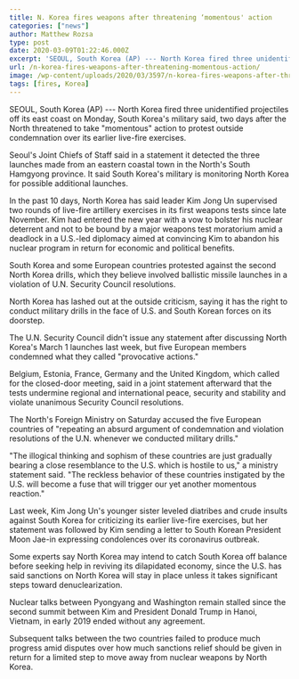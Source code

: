 ```yaml
---
title: N. Korea fires weapons after threatening ‘momentous' action
categories: ["news"]
author: Matthew Rozsa
type: post
date: 2020-03-09T01:22:46.000Z
excerpt: 'SEOUL, South Korea (AP) --- North Korea fired three unidentified projectiles off its east coast on Monday, South Korea''s military said, two days after the North threatened to take "momentous" action to protest outside condemnation over its earlier live-fire exercises.Seoul''s Joint Chiefs of Staff said in a statement it detected the three launches made from&hellip;'
url: /n-korea-fires-weapons-after-threatening-momentous-action/
image: /wp-content/uploads/2020/03/3597/n-korea-fires-weapons-after-threatening-momentous-action.jpeg
tags: [fires, Korea]
---
```


SEOUL, South Korea (AP) --- North Korea fired three unidentified projectiles off its east coast on Monday, South Korea's military said, two days after the North threatened to take "momentous" action to protest outside condemnation over its earlier live-fire exercises.

Seoul's Joint Chiefs of Staff said in a statement it detected the three launches made from an eastern coastal town in the North's South Hamgyong province. It said South Korea's military is monitoring North Korea for possible additional launches.

In the past 10 days, North Korea has said leader Kim Jong Un supervised two rounds of live-fire artillery exercises in its first weapons tests since late November. Kim had entered the new year with a vow to bolster his nuclear deterrent and not to be bound by a major weapons test moratorium amid a deadlock in a U.S.-led diplomacy aimed at convincing Kim to abandon his nuclear program in return for economic and political benefits.

South Korea and some European countries protested against the second North Korea drills, which they believe involved ballistic missile launches in a violation of U.N. Security Council resolutions.

North Korea has lashed out at the outside criticism, saying it has the right to conduct military drills in the face of U.S. and South Korean forces on its doorstep.

The U.N. Security Council didn't issue any statement after discussing North Korea's March 1 launches last week, but five European members condemned what they called "provocative actions."

Belgium, Estonia, France, Germany and the United Kingdom, which called for the closed-door meeting, said in a joint statement afterward that the tests undermine regional and international peace, security and stability and violate unanimous Security Council resolutions.

The North's Foreign Ministry on Saturday accused the five European countries of "repeating an absurd argument of condemnation and violation resolutions of the U.N. whenever we conducted military drills."

"The illogical thinking and sophism of these countries are just gradually bearing a close resemblance to the U.S. which is hostile to us," a ministry statement said. "The reckless behavior of these countries instigated by the U.S. will become a fuse that will trigger our yet another momentous reaction."

Last week, Kim Jong Un's younger sister leveled diatribes and crude insults against South Korea for criticizing its earlier live-fire exercises, but her statement was followed by Kim sending a letter to South Korean President Moon Jae-in expressing condolences over its coronavirus outbreak.

Some experts say North Korea may intend to catch South Korea off balance before seeking help in reviving its dilapidated economy, since the U.S. has said sanctions on North Korea will stay in place unless it takes significant steps toward denuclearization.

Nuclear talks between Pyongyang and Washington remain stalled since the second summit between Kim and President Donald Trump in Hanoi, Vietnam, in early 2019 ended without any agreement.

Subsequent talks between the two countries failed to produce much progress amid disputes over how much sanctions relief should be given in return for a limited step to move away from nuclear weapons by North Korea.
